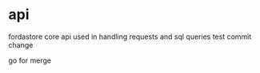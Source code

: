 # api
fordastore core api used in handling requests and sql queries
test commit
change

go for merge
